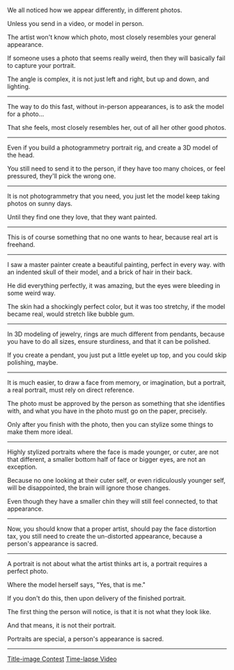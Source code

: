We all noticed how we appear differently,
in different photos.

Unless you send in a video,
or model in person.

The artist won't know which photo,
most closely resembles your general appearance.

If someone uses a photo that seems really weird,
then they will basically fail to capture your portrait.

The angle is complex, it is not just left and right,
but up and down, and lighting.

---

The way to do this fast, without in-person appearances,
is to ask the model for a photo...

That she feels, most closely resembles her,
out of all her other good photos.

---

Even if you build a photogrammetry portrait rig,
and create a 3D model of the head.

You still need to send it to the person,
if they have too many choices, or feel pressured, they'll pick the wrong one.

---

It is not photogrammetry that you need,
you just let the model keep taking photos on sunny days.

Until they find one they love,
that they want painted.

---

This is of course something that no one wants to hear,
because real art is freehand.

---

I saw a master painter create a beautiful painting, perfect in every way.
with an indented skull of their model, and a brick of hair in their back.

He did everything perfectly, it was amazing,
but the eyes were bleeding in some weird way.

The skin had a shockingly perfect color, but it was too stretchy,
if the model became real, would stretch like bubble gum.

---

In 3D modeling of jewelry, rings are much different from pendants,
because you have to do all sizes, ensure sturdiness, and that it can be polished.

If you create a pendant, you just put a little eyelet up top,
and you could skip polishing, maybe.

---

It is much easier, to draw a face from memory, or imagination,
but a portrait, a real portrait, must rely on direct reference.

The photo must be approved by the person as something that she identifies with,
and what you have in the photo must go on the paper, precisely.

Only after you finish with the photo,
then you can stylize some things to make them more ideal.

---

Highly stylized portraits where the face is made younger, or cuter,
are not that different, a smaller bottom half of face or bigger eyes, are not an exception.

Because no one looking at their cuter self, or even ridiculously younger self,
will be disappointed, the brain will ignore those changes.

Even though they have a smaller chin they will still feel connected,
to that appearance.

---

Now, you should know that a proper artist, should pay the face distortion tax,
you still need to create the un-distorted appearance, because a person's appearance is sacred.

---

A portrait is not about what the artist thinks art is,
a portrait requires a perfect photo.

Where the model herself says,
"Yes, that is me."

If you don't do this,
then upon delivery of the finished portrait.

The first thing the person will notice,
is that it is not what they look like.

And that means,
it is not their portrait.

Portraits are special,
a person's appearance is sacred.


---

[Title-image Contest][1]
[Time-lapse Video][2]

[1]: https://www.reddit.com/r/redditgetsdrawn/comments/wu5cgz/this_is_my_cat/ile3i21/?context=3
[2]: https://youtu.be/g1jt7knRBI0
